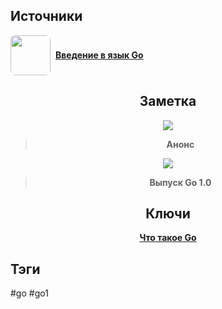 <h2 align="left">Источники</h2>
<div style="text-align: left">
	<ul style="padding: 0; list-style-type: none; display: flex; flex-direction: column; align-items: left;">
	    <li style="display: flex; align-items: center">
			<img
			style="border-radius: 8px; margin-right: 8px; width: 64px; height: 64px; object-fit: cover"
			src="https://sun9-18.userapi.com/impf/c633530/v633530343/21a1b/lq9pdmdMXm4.jpg?size=302x302&quality=96&sign=1bf4d72d96c1c4d57639ec9cf3d2ccd6&type=album"
			/>
			<strong><a href="https://metanit.com/go/tutorial/1.1.php">Введение в язык Go</a></strong>
		</li>
	</ul>
</div>
<h2 align="center">Заметка</h2>
<center>
	<img src="https://i.ytimg.com/vi/JqnjKdxjkzE/maxresdefault.jpg" />
</center>
<blockquote align="center">
	<strong><p>Анонс</p></strong>
</blockquote>
<center>
	<img src="http://designstacks.net/content_images/AdobePhotoshop/ART-D/tutorial578/create-impressive-new-year-2012-card-neon-text-photoshop-cs5.jpg" />
</center>
<blockquote align="center">
	<strong><p>Выпуск Go 1.0</p></strong>
</blockquote>
<h2 align="center">Ключи</h2>
<div style="display: flex; align-items: flex-start;">
  <ul style="list-style-type: none; margin: 0; padding: 0; text-align: center; flex-grow: 1;">
    <li><strong><a href="obsidian://open?file=Go/Что такое Go">Что такое Go</a></strong></li>
  </ul>
</div>
<h2 align="left">Тэги</h2>
#go #go1